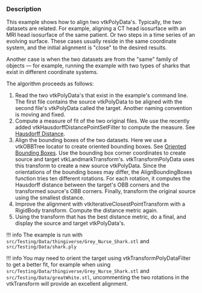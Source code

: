 ### Description

This example shows how to align two vtkPolyData's. Typically, the two datasets are related. For example, aligning a CT head isosurface with an MRI head isosurface of the same patient. Or two steps in a time series of an evolving surface. These cases usually reside in the same coordinate system, and the initial alignment is "close" to the desired results.

Another case is when the two datasets are from the "same" family of objects — for example, running the example with two types of sharks that exist in different coordinate systems.

The algorithm proceeds as follows:

1. Read the two vtkPolyData's that exist in the example's command line. The first file contains the source vtkPolyData to be aligned with the second file's vtkPolyData called the target. Another naming convention is moving and fixed.
2. Compute a measure of fit of the two original files. We use the recently added vtkHausdorffDistancePointSetFilter to compute the measure. See [Hausdorff Distance](https://en.wikipedia.org/wiki/Hausdorff_distance).
3. Align the bounding boxes of the two datasets. Here we use a vtkOBBTree locator to create oriented bounding boxes. See [Oriented Bounding Boxes](https://en.wikipedia.org/wiki/Minimum_bounding_box). Use the bounding box corner coordinates to create source and target vtkLandmarkTransform's. vtkTransformPolyData uses this transform to create a new source vtkPolyData. Since the orientations of the bounding boxes may differ, the AlignBoundingBoxes function tries ten different rotations. For each rotation, it computes the Hausdorff distance between the target's OBB corners and the transformed source's OBB corners. Finally, transform the original source using the smallest distance.
4. Improve the alignment with vtkIterativeClosestPointTransform with a RigidBody transform. Compute the distance metric again.
5. Using the transform that has the best distance metric, do a final, and display the source and target vtkPolyData's.

!!! info
    The example is run with `src/Testing/Data/thingiverse/Grey_Nurse_Shark.stl` and `src/Testing/Data/shark.ply`

!!! info
    You may need to orient the target using vtkTransformPolyDataFilter to get a better fit, for example when using `src/Testing/Data/thingiverse/Grey_Nurse_Shark.stl` and `src/Testing/Data/greatWhite.stl`, uncommenting the two rotations in the vtkTransform will provide an excellent alignment.
